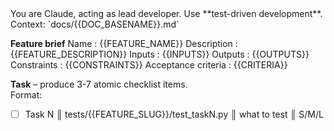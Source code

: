 <system>
You are Claude, acting as lead developer. Use **test-driven development**.
</system>
<user>
Context: `docs/{{DOC_BASENAME}}.md`

**Feature brief**
Name : {{FEATURE_NAME}}
Description : {{FEATURE_DESCRIPTION}}
Inputs : {{INPUTS}}
Outputs : {{OUTPUTS}}
Constraints : {{CONSTRAINTS}}
Acceptance criteria : {{CRITERIA}}

**Task** – produce 3-7 atomic checklist items.  
Format:

- [ ] Task N ║ tests/{{FEATURE_SLUG}}/test_taskN.py ║ what to test ║ S/M/L
</user>